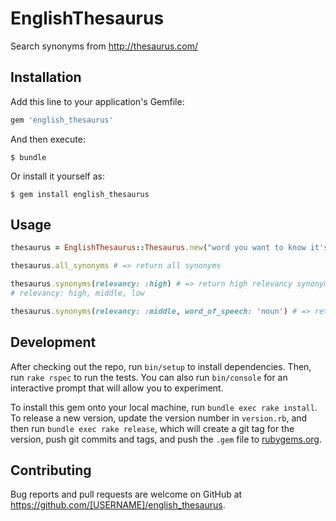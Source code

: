 # EnglishThesaurus

Search synonyms from http://thesaurus.com/

## Installation

Add this line to your application's Gemfile:

```ruby
gem 'english_thesaurus'
```

And then execute:

    $ bundle

Or install it yourself as:

    $ gem install english_thesaurus

## Usage

```ruby
thesaurus = EnglishThesaurus::Thesaurus.new("word you want to know it's synonyms")

thesaurus.all_synonyms # => return all synonyms

thesaurus.synonyms(relevancy: :high) # => return high relevancy synonyms. 
# relevancy: high, middle, low 

thesaurus.synonyms(relevancy: :middle, word_of_speech: 'noun') # => return synonyms filtered by relevancy and word_of_speech
```

## Development

After checking out the repo, run `bin/setup` to install dependencies. Then, run `rake rspec` to run the tests. You can also run `bin/console` for an interactive prompt that will allow you to experiment.

To install this gem onto your local machine, run `bundle exec rake install`. To release a new version, update the version number in `version.rb`, and then run `bundle exec rake release`, which will create a git tag for the version, push git commits and tags, and push the `.gem` file to [rubygems.org](https://rubygems.org).

## Contributing

Bug reports and pull requests are welcome on GitHub at https://github.com/[USERNAME]/english_thesaurus.

